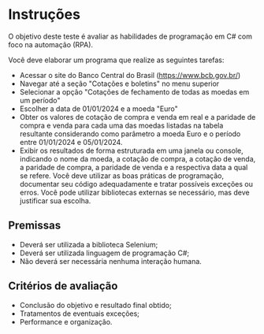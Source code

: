 # Instruções
O objetivo deste teste é avaliar as habilidades de programação em C# com foco na
automação (RPA). 

Você deve elaborar um programa que realize as seguintes tarefas:
- Acessar o site do Banco Central do Brasil (https://www.bcb.gov.br/)
- Navegar até a seção "Cotações e boletins" no menu superior
- Selecionar a opção "Cotações de fechamento de todas as moedas em um período"
- Escolher a data de 01/01/2024 e a moeda "Euro"
- Obter os valores de cotação de compra e venda em real e a paridade de compra e venda para cada uma das moedas listadas na tabela resultante
considerando como parâmetro a moeda Euro e o período entre 01/01/2024 e 05/01/2024.
- Exibir os resultados de forma estruturada em uma janela ou console, indicando o nome da moeda, a cotação de compra, a cotação de venda, a paridade de compra, a paridade de venda e a respectiva data a qual se refere.
Você deve utilizar as boas práticas de programação, documentar seu código adequadamente e tratar possíveis exceções ou erros.
Você pode utilizar bibliotecas externas se necessário, mas deve justificar sua escolha.

## Premissas
- Deverá ser utilizada a biblioteca Selenium;
- Deverá ser utilizada linguagem de programação C#;
- Não deverá ser necessária nenhuma interação humana.

## Critérios de avaliação
- Conclusão do objetivo e resultado final obtido;
- Tratamentos de eventuais exceções;
- Performance e organização.
